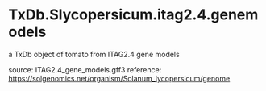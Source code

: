 # TxDb.Slycopersicum.itag2.4.genemodels
a TxDb object of tomato from ITAG2.4 gene models

source: ITAG2.4_gene_models.gff3
reference: https://solgenomics.net/organism/Solanum_lycopersicum/genome
